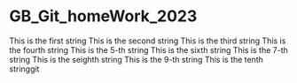 # GB_Git_homeWork_2023
This is the first string
This is the second string
This is the third string
This is the fourth string
This is the 5-th string
This is the sixth string
This is the 7-th string
This is the seighth string 
This is the 9-th string 
This is the tenth stringgit 